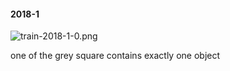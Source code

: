 #### 2018-1
![train-2018-1-0.png](https://github.com/lil-lab/nlvr/raw/master/nlvr/train/images/16/train-2018-1-0.png "train-2018-1-0.png")

one of the grey square contains exactly one object